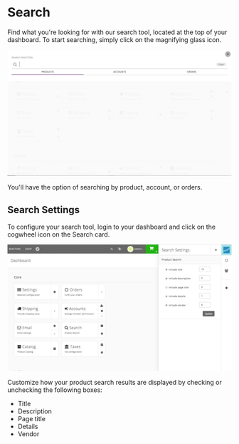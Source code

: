 # Search

Find what you're looking for with our search tool, located at the top of your dashboard. To start searching, simply click on the magnifying glass icon.

![](/assets/admin-search-tool.png "Reaction Commerce Dashboard")

You'll have the option of searching by product, account, or orders.

## Search Settings

To configure your search tool, login to your dashboard and click on the cogwheel icon on the Search card.

![](/assets/admin-search-settings.png "Reaction Commerce Dashboard")

Customize how your product search results are displayed by checking or unchecking the following boxes:

- Title
- Description
- Page title
- Details
- Vendor
